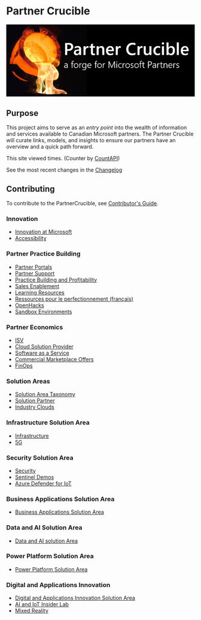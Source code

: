 # Partner Crucible

![PartnerCrucible](./Library/crucible-title.png)

## Purpose 

This project aims to serve as an *entry point* into the wealth of information and services available to Canadian Microsoft partners. The Partner Crucible will curate links, models, and insights to ensure our partners have an overview and a quick path forward. 

This site viewed <span id="PartnerCrucible"></span> times.
(Counter by [CountAPI](https://countapi.xyz/))

See the most recent changes in the [Changelog](./TheChangelog)

## Contributing
To contribute to the PartnerCrucible, see [Contributor's Guide](ContributorsGuide).


### Innovation
- [Innovation at Microsoft](./InnovationatMicrosoft)
- [Accessibility](./MicrosoftAccessibility
  )  
### Partner Practice Building
- [Partner Portals](./PartnerPortals)
- [Partner Support](./PartnerSupport)
- [Practice Building and Profitability](./PracticeBuilding)
- [Sales Enablement](./SalesEnablement)
- [Learning Resources](./LearningResources)
- [Ressources pour le perfectionnement (français)](./LearningResourcesFrench)
- [OpenHacks](./OpenHack)
- [Sandbox Environments](./SandboxEnvironments)

### Partner Economics
- [ISV](./ISV)
- [Cloud Solution Provider](./CSP)
- [Software as a Service](./SaaS)
- [Commercial Marketplace Offers](./CommercialMarketplaceOffers)
- [FinOps](./FinOps)
  
### Solution Areas
- [Solution Area Taxonomy](./Taxonomy)
- [Solution Partner](./SolutionPartners)
- [Industry Clouds](./IndustryCloud)

### Infrastructure Solution Area
- [Infrastructure](./AzureInfrastructureSolutionArea)
- [5G](./AzureInfrastructureSolutionArea-5G.md)

### Security Solution Area
- [Security](./SecuritySolutionArea)
- [Sentinel Demos](./SecuritySolutionArea-SentinelDemos)
- [Azure Defender for IoT](./AzureDefenderIoT)

### Business Applications Solution Area
- [Business Applications Solution Area](./BusinessApplicationsSolutionArea)

### Data and AI Solution Area
- [Data and AI solution Area](./DataAISolutionArea)
  
### Power Platform Solution Area
- [Power Platform Solution Area](./PowerPlatformSolutionArea)

### Digital and Applications Innovation
- [Digital and Applications Innovation Solution Area](./DigitalAppsandInnovationSolutionArea)
- [AI and IoT Insider Lab](./AIIOTInsiderLab)
- [Mixed Reality](./MixedReality)
  